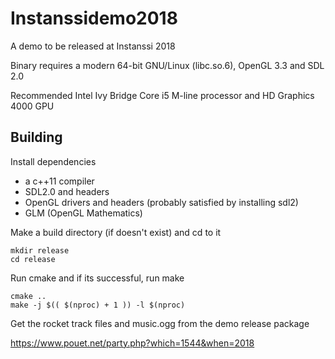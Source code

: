 # Instanssidemo2018

A demo to be released at Instanssi 2018

Binary requires a modern 64-bit GNU/Linux (libc.so.6), OpenGL 3.3 and SDL 2.0

Recommended Intel Ivy Bridge Core i5 M-line processor and HD Graphics 4000 GPU

## Building

Install dependencies

- a c++11 compiler
- SDL2.0 and headers
- OpenGL drivers and headers (probably satisfied by installing sdl2)
- GLM (OpenGL Mathematics)

Make a build directory (if doesn't exist) and cd to it

```
mkdir release
cd release
```

Run cmake and if its successful, run make

```
cmake ..
make -j $(( $(nproc) + 1 )) -l $(nproc)
```

Get the rocket track files and music.ogg from the demo release package

<https://www.pouet.net/party.php?which=1544&when=2018>

